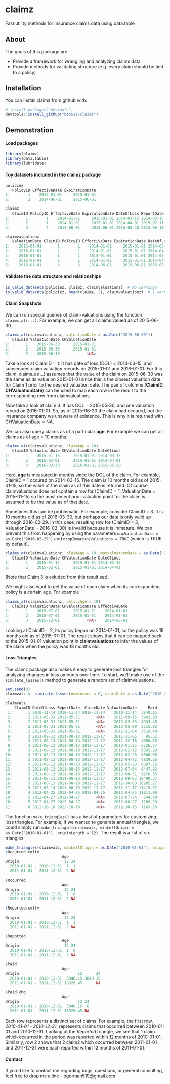 # claimz
Fast utility methods for insurance claims data using data.table

About
------
The goals of this package are

- Provide a framework for wrangling and analyzing claims data
- Provide methods for validating structure (e.g. every claim should be tied to a policy)

## Installation

You can install claimz from github with:

```R
# install.packages("devtools")
devtools::install_github("ben519/claimz")
```

Demonstration
------

#### Load packages
```r
library(claimz)
library(data.table)
library(lubridate)
```

#### Toy datasets included in the claimz package
```r
policiez
   PolicyID EffectiveDate ExpirationDate
1:        1    2014-01-01     2015-01-01
2:        2    2014-06-01     2015-06-01

claimz
   ClaimID PolicyID EffectiveDate ExpirationDate DateOfLoss ReportDate
1:       1        1    2014-01-01     2015-01-01 2014-03-15 2014-03-15
2:       2        1    2014-01-01     2015-01-01 2014-04-01 2015-07-11
3:       3        2    2014-06-01     2015-06-01 2015-05-30 2015-06-10

claimvaluationz
   ValuationDate ClaimID PolicyID EffectiveDate ExpirationDate DateOfLoss ReportDate Incurred Paid
1:    2015-01-01       1        1    2014-01-01     2015-01-01 2014-03-15 2014-03-15      100   50
2:    2015-01-01       2        1    2014-01-01     2015-01-01 2014-04-01 2015-07-11      150  100
3:    2016-01-01       1        1    2014-01-01     2015-01-01 2014-03-15 2014-03-15      125  125
4:    2016-01-01       2        1    2014-01-01     2015-01-01 2014-04-01 2015-07-11      230  230
5:    2016-01-01       3        2    2014-06-01     2015-06-01 2015-05-30 2015-06-10       75   75
```

#### Validate the data structure and relationships
```r
is_valid_datasets(policiez, claimz, claimvaluationz)  # No warnings 
is_valid_datasets(policiez, head(claimz, 2), claimvaluationz)  # 1 warning: "1 unique ClaimIDs in claimvaluations not in claims"
```

#### Claim Snapshots
We can run special queries of claim-valuations using the function `claims_at(...)`.  For example, we can get all claims valued as of 2015-06-30.
```r
claims_at(claimvaluationz, valuationDate = as.Date("2015-06-30"))
   ClaimID ValuationDate CHValuationDate
1:       1    2015-06-30      2015-01-01
2:       2    2015-06-30      2015-01-01
3:       3    2015-06-30            <NA>
```
Take a look at ClaimID = 1.  It has date of loss (DOL) = 2014-03-15, and subsequent claim valuation records on 2015-01-01 and 2016-01-01.  For this claim, claims_at(...) assumes that the value of the claim on 2015-06-30 was the same as its value on 2015-01-01 since this is the closest valuation date for Claim 1 prior to the desired valuation date.  The pair of columns (**ClaimID**, **CHValuationDate**) can be used to map each row in the result to the corresponding row from claimvaluations.

Now take a look at claim 3.  It has DOL = 2015-05-30, and one valuation record on 2016-01-01. So, as of 2015-06-30 the claim had occured, but the insurance company ws unaware of existence.  This is why it is returned with CHValuationDate = NA.

We can also query claims as of a particular **age**.  For example we can get all claims as of age = 10 months.
```r
claims_at(claimvaluationz, claimAge = 10)
   ClaimID ValuationDate CHValuationDate DateOfLoss
1:       1    2015-01-15      2015-01-01 2014-03-15
2:       2    2015-02-01      2015-01-01 2014-04-01
3:       3    2016-03-30      2016-01-01 2015-05-30
```
Here, **age** is measured in months since the DOL of the claim. For example, ClaimID = 1 occured on 2014-03-15. The claim is 10 months old as of 2015-01-15, so the value of the claim as of this date is returned.  Of course, claimvaluations does not contain a row for (ClaimID = 1, ValuationDate = 2015-01-15) so the most recent prior valuation point for the claim is assumed to be the value as of that date.

Sometimes this can be problematic.  For example, consider ClaimID = 3.  It is 10 months old as of 2016-03-30, but perhaps our data is only valid up through 2016-02-29. In this case, resulting row for (ClaimID = 3, ValuationDate = 2016-03-30) is invalid because it is immature. We can prevent this from happening by using the parameters `maxValuationDate = as.Date("2016-02-29")` and `dropImmatureValuations = TRUE` (which is TRUE by default).
```r
claims_at(claimvaluationz, claimAge = 10, maxValuationDate = as.Date("2016-02-29"), dropImmatureValuations = TRUE)
   ClaimID ValuationDate CHValuationDate DateOfLoss
1:       1    2015-01-15      2015-01-01 2014-03-15
2:       2    2015-02-01      2015-01-01 2014-04-01
```
(Note that Claim 3 is exluded from this result set).

We might also want to get the value of each claim when its corresponding policy is a certain age. For example
```r
claims_at(claimvaluationz, policyAge = 18)
   ClaimID ValuationDate CHValuationDate EffectiveDate
1:       1    2015-07-01      2015-01-01    2014-01-01
2:       2    2015-07-01      2015-01-01    2014-01-01
3:       3    2015-12-01            <NA>    2014-06-01
```
Looking at ClaimID = 2, its policy began on 2014-01-01, so the policy was 18 months old as of 2015-07-01. The result shows that it can be mapped back to the 2015-01-01 valuation point in **claimvaluationz** to infer the values of the claim when the policy was 18 months old.

#### Loss Triangles
The claimz package also makes it easy to generate loss triangles for analyzing changes in loss amounts over time. To start, we'll make use of the `simulate_losses()` method to generate a random set of claimvaluations.

```r
set.seed(0)
claimvalz <- simulate_losses(numLosses = 6, startDate = as.Date("2010-01-1"), endDate = as.Date("2012-12-31"))

claimvalz
    ClaimID DateOfLoss ReportDate  CloseDate ValuationDate     Paid
 1:       1 2010-11-14 2010-11-14 2010-11-14    2010-11-14  3840.15
 2:       2 2011-05-31 2011-05-31       <NA>    2011-09-15  3942.93
 3:       2 2011-05-31 2011-05-31       <NA>    2012-03-03  4993.45
 4:       2 2011-05-31 2011-05-31       <NA>    2012-05-09  5515.82
 5:       2 2011-05-31 2011-05-31       <NA>    2012-11-04  7510.48
 6:       3 2011-08-13 2011-08-13 2012-11-17    2011-11-05    95.52
 7:       3 2011-08-13 2011-08-13 2012-11-17    2011-12-16  4086.58
 8:       3 2011-08-13 2011-08-13 2012-11-17    2012-01-25  6526.67
 9:       3 2011-08-13 2011-08-13 2012-11-17    2012-02-12  6691.28
10:       3 2011-08-13 2011-08-13 2012-11-17    2012-02-26  6806.08
11:       3 2011-08-13 2011-08-13 2012-11-17    2012-04-22  6839.26
12:       3 2011-08-13 2011-08-13 2012-11-17    2012-05-28  6897.72
13:       3 2011-08-13 2011-08-13 2012-11-17    2012-07-04  9447.92
14:       3 2011-08-13 2011-08-13 2012-11-17    2012-08-31  9970.55
15:       3 2011-08-13 2011-08-13 2012-11-17    2012-09-03 10490.37
16:       3 2011-08-13 2011-08-13 2012-11-17    2012-10-08 10985.27
17:       3 2011-08-13 2011-08-13 2012-11-17    2012-11-17 11415.97
18:       4 2012-04-25 2012-04-25 2012-04-25    2012-04-25 11011.00
19:       5 2012-04-27 2012-04-27       <NA>    2012-07-24   844.10
20:       5 2012-04-27 2012-04-27       <NA>    2012-08-27  1289.29
21:       6 2012-10-10 2012-10-10       <NA>    2012-10-13  1143.53
```

The function `make_triangles()` has a host of parameters for customizing loss triangles.  For example, if we wanted to generate annual triangles, we could simply run `make_triangles(claimvalz, minLeftOrigin = as.Date("2010-01-01"), originLength = 12)`.  The result is a list of six triangles.

```r
make_triangles(claimvalz, minLeftOrigin = as.Date("2010-01-01"), originLength = 12)
$Occurred.cmltv
                         Age
Origin                    12 24
  2010-01-01 - 2010-12-31  1  1
  2011-01-01 - 2011-12-31  2 NA

$Occurred
                         Age
Origin                    12 24
  2010-01-01 - 2010-12-31  1  0
  2011-01-01 - 2011-12-31  2 NA

$Reported.cmltv
                         Age
Origin                    12 24
  2010-01-01 - 2010-12-31  1  1
  2011-01-01 - 2011-12-31  2 NA

$Reported
                         Age
Origin                    12 24
  2010-01-01 - 2010-12-31  1  0
  2011-01-01 - 2011-12-31  2 NA

$Paid
                         Age
Origin                          12      24
  2010-01-01 - 2010-12-31  3840.15 3840.15
  2011-01-01 - 2011-12-31 18926.45      NA

$Paid.chg
                         Age
Origin                          12 24
  2010-01-01 - 2010-12-31  3840.15  0
  2011-01-01 - 2011-12-31 18926.45 NA
```

Each row represents a distinct set of claims.  For example, the first row, *2010-01-01 - 2010-12-31*, represents claims that occurred between 2010-01-01 and 2010-12-31.  Looking at the *Reported* triangle, we see that 1 claim which occurred in the period was reported within 12 months of 2010-01-01.  Similarly, row 2 shows that 2 claim2 which occurred between 2011-01-01 and 2011-12-31 were each reported within 12 months of 2011-01-01.

#### Contact
If you'd like to contact me regarding bugs, questions, or general consulting, feel free to drop me a line - bgorman519@gmail.com
